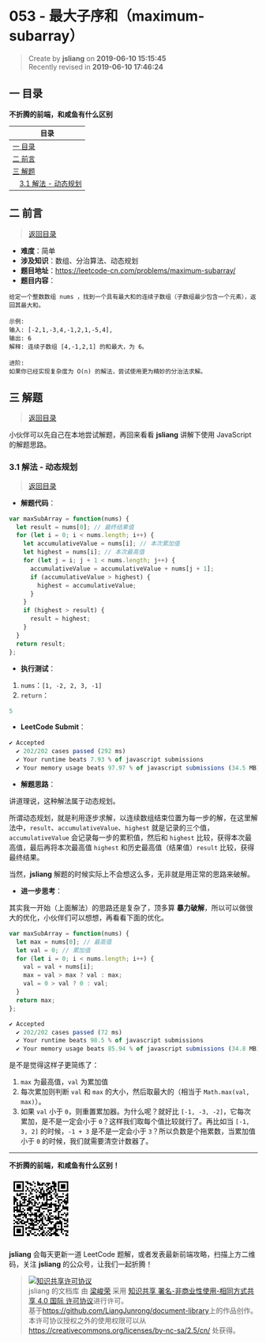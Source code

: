 053 - 最大子序和（maximum-subarray）
===

> Create by **jsliang** on **2019-06-10 15:15:45**  
> Recently revised in **2019-06-10 17:46:24**

## <a name="chapter-one" id="chapter-one">一 目录</a>

**不折腾的前端，和咸鱼有什么区别**

| 目录 |
| --- | 
| [一 目录](#chapter-one) | 
| <a name="catalog-chapter-two" id="catalog-chapter-two"></a>[二 前言](#chapter-two) |
| <a name="catalog-chapter-three" id="catalog-chapter-three"></a>[三 解题](#chapter-three) |
| &emsp;[3.1 解法 - 动态规划](#chapter-three-one) |

## <a name="chapter-two" id="chapter-two">二 前言</a>

> [返回目录](#chapter-one)

* **难度**：简单
* **涉及知识**：数组、分治算法、动态规划
* **题目地址**：https://leetcode-cn.com/problems/maximum-subarray/
* **题目内容**：

```
给定一个整数数组 nums ，找到一个具有最大和的连续子数组（子数组最少包含一个元素），返回其最大和。

示例:
输入: [-2,1,-3,4,-1,2,1,-5,4],
输出: 6
解释: 连续子数组 [4,-1,2,1] 的和最大，为 6。

进阶:
如果你已经实现复杂度为 O(n) 的解法，尝试使用更为精妙的分治法求解。
```

## <a name="chapter-three" id="chapter-three">三 解题</a>

> [返回目录](#chapter-one)

小伙伴可以先自己在本地尝试解题，再回来看看 **jsliang** 讲解下使用 JavaScript 的解题思路。

### <a name="chapter-three-one" id="chapter-three-one">3.1 解法 - 动态规划</a>

> [返回目录](#chapter-one)

* **解题代码**：

```js
var maxSubArray = function(nums) {
  let result = nums[0]; // 最终结果值
  for (let i = 0; i < nums.length; i++) {
    let accumulativeValue = nums[i]; // 本次累加值
    let highest = nums[i]; // 本次最高值
    for (let j = i; j + 1 < nums.length; j++) {
      accumulativeValue = accumulativeValue + nums[j + 1];
      if (accumulativeValue > highest) {
        highest = accumulativeValue;
      }
    }
    if (highest > result) {
      result = highest;
    }
  }
  return result;
};
```

* **执行测试**：

1. `nums`：`[1, -2, 2, 3, -1]`
2. `return`：

```js
5
```

* **LeetCode Submit**：

```js
✔ Accepted
  ✔ 202/202 cases passed (292 ms)
  ✔ Your runtime beats 7.93 % of javascript submissions
  ✔ Your memory usage beats 97.97 % of javascript submissions (34.5 MB)
```

* **解题思路**：

讲道理说，这种解法属于动态规划。

所谓动态规划，就是利用逐步求解，以连续数组结束位置为每一步的解，在这里解法中，`result`、`accumulativeValue`、`highest` 就是记录的三个值，`accumulativeValue` 会记录每一步的累积值，然后和 `highest` 比较，获得本次最高值，最后再将本次最高值 `highest` 和历史最高值（结果值）`result` 比较，获得最终结果。

当然，**jsliang** 解题的时候实际上不会想这么多，无非就是用正常的思路来破解。

* **进一步思考**：

其实我一开始（上面解法）的思路还是复杂了，顶多算 **暴力破解**，所以可以做很大的优化，小伙伴们可以想想，再看看下面的优化。

```js
var maxSubArray = function(nums) {
  let max = nums[0]; // 最高值
  let val = 0; // 累加值
  for (let i = 0; i < nums.length; i++) {
    val = val + nums[i];
    max = val > max ? val : max;
    val = 0 > val ? 0 : val;
  }
  return max;
};
```

```js
✔ Accepted
  ✔ 202/202 cases passed (72 ms)
  ✔ Your runtime beats 98.5 % of javascript submissions
  ✔ Your memory usage beats 85.94 % of javascript submissions (34.8 MB)
```

是不是觉得这样子更简练了：

1. `max` 为最高值，`val` 为累加值
2. 每次累加则判断 `val` 和 `max` 的大小，然后取最大的（相当于 `Math.max(val, max)`）。
3. 如果 `val` 小于 `0`，则重置累加器。为什么呢？就好比 `[-1, -3, -2]`，它每次累加，是不是一定会小于 `0`？这样我们取每个值比较就行了。再比如当 `[-1, 3, 2]` 的时候，`-1 + 3` 是不是一定会小于 `3`？所以负数是个拖累数，当累加值小于 `0` 的时候，我们就需要清空计数器了。

---

**不折腾的前端，和咸鱼有什么区别！**

![图](../../../public-repertory/img/z-small-wechat-public-address.jpg)

**jsliang** 会每天更新一道 LeetCode 题解，或者发表最新前端攻略，扫描上方二维码，关注 **jsliang** 的公众号，让我们一起折腾！

> <a rel="license" href="http://creativecommons.org/licenses/by-nc-sa/4.0/"><img alt="知识共享许可协议" style="border-width:0" src="https://i.creativecommons.org/l/by-nc-sa/4.0/88x31.png" /></a><br /><span xmlns:dct="http://purl.org/dc/terms/" property="dct:title">jsliang 的文档库</span> 由 <a xmlns:cc="http://creativecommons.org/ns#" href="https://github.com/LiangJunrong/document-library" property="cc:attributionName" rel="cc:attributionURL">梁峻荣</a> 采用 <a rel="license" href="http://creativecommons.org/licenses/by-nc-sa/4.0/">知识共享 署名-非商业性使用-相同方式共享 4.0 国际 许可协议</a>进行许可。<br />基于<a xmlns:dct="http://purl.org/dc/terms/" href="https://github.com/LiangJunrong/document-library" rel="dct:source">https://github.com/LiangJunrong/document-library</a>上的作品创作。<br />本许可协议授权之外的使用权限可以从 <a xmlns:cc="http://creativecommons.org/ns#" href="https://creativecommons.org/licenses/by-nc-sa/2.5/cn/" rel="cc:morePermissions">https://creativecommons.org/licenses/by-nc-sa/2.5/cn/</a> 处获得。